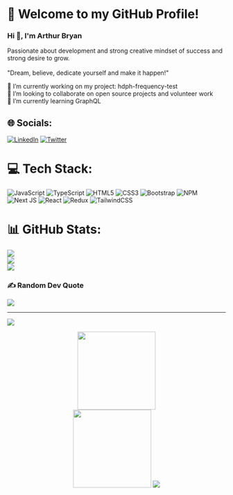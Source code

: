 ###

# 💫 Welcome to my GitHub Profile!

### Hi 👋, I'm Arthur Bryan

<p align="left">Passionate about development and strong creative mindset of success and strong desire to grow.<br><br>"Dream, believe, dedicate yourself and make it happen!"</p>

🔭 I’m currently working on my project: hdph-frequency-test<br>👯 I’m looking to collaborate on open source projects and volunteer work<br>🌱 I’m currently learning GraphQL


## 🌐 Socials:
[![LinkedIn](https://img.shields.io/badge/LinkedIn-%230077B5.svg?logo=linkedin&logoColor=white)](https://linkedin.com/in/arthurbryan) [![Twitter](https://img.shields.io/badge/Twitter-%231DA1F2.svg?logo=Twitter&logoColor=white)](https://twitter.com/tstuuxsi) 

# 💻 Tech Stack:
![JavaScript](https://img.shields.io/badge/javascript-%23323330.svg?style=for-the-badge&logo=javascript&logoColor=%23F7DF1E) ![TypeScript](https://img.shields.io/badge/typescript-%23007ACC.svg?style=for-the-badge&logo=typescript&logoColor=white) ![HTML5](https://img.shields.io/badge/html5-%23E34F26.svg?style=for-the-badge&logo=html5&logoColor=white) ![CSS3](https://img.shields.io/badge/css3-%231572B6.svg?style=for-the-badge&logo=css3&logoColor=white) ![Bootstrap](https://img.shields.io/badge/bootstrap-%23563D7C.svg?style=for-the-badge&logo=bootstrap&logoColor=white) ![NPM](https://img.shields.io/badge/NPM-%23000000.svg?style=for-the-badge&logo=npm&logoColor=white) ![Next JS](https://img.shields.io/badge/Next-black?style=for-the-badge&logo=next.js&logoColor=white) ![React](https://img.shields.io/badge/react-%2320232a.svg?style=for-the-badge&logo=react&logoColor=%2361DAFB) ![Redux](https://img.shields.io/badge/redux-%23593d88.svg?style=for-the-badge&logo=redux&logoColor=white) ![TailwindCSS](https://img.shields.io/badge/tailwindcss-%2338B2AC.svg?style=for-the-badge&logo=tailwind-css&logoColor=white)
# 📊 GitHub Stats:
![](https://github-readme-stats.vercel.app/api?username=ufoxy&theme=react&hide_border=false&include_all_commits=false&count_private=false)<br/>
![](https://github-readme-streak-stats.herokuapp.com/?user=ufoxy&theme=react&hide_border=false)<br/>
![](https://github-readme-stats.vercel.app/api/top-langs/?username=ufoxy&theme=react&hide_border=false&include_all_commits=false&count_private=false&layout=compact)

### ✍️ Random Dev Quote
![](https://quotes-github-readme.vercel.app/api?type=horizontal&theme=dark)

---
[![](https://visitcount.itsvg.in/api?id=ufoxy&icon=0&color=0)](https://visitcount.itsvg.in)

<div align="center">
  <img height="180em" src="https://github-readme-streak-stats.herokuapp.com/?user=ufoxy&theme=react&hide_border=false"/><br/>
  <img height="180em" src="https://github-readme-stats.vercel.app/api?username=ufoxy&theme=react&hide_border=false&include_all_commits=false&count_private=false"/>
  <img src="https://github-readme-stats.vercel.app/api/top-langs/?username=ufoxy&theme=react&hide_border=false&include_all_commits=false&count_private=false&layout=compact"/>
</div>

